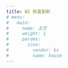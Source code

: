 ```yaml
---
title: WI 財富創新
# menu:
#   main:
#     name: 主页
#     weight: 1
#     params:
#       icon:
#         vendor: bs
#         name: house
---
```

